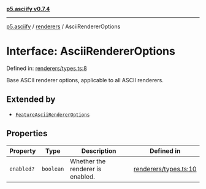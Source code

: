 [**p5.asciify v0.7.4**](../../../README.md)

***

[p5.asciify](../../../README.md) / [renderers](../README.md) / AsciiRendererOptions

# Interface: AsciiRendererOptions

Defined in: [renderers/types.ts:8](https://github.com/humanbydefinition/p5.asciify/blob/9bc9e13422f8092690e25d564658494cfe17130e/src/lib/renderers/types.ts#L8)

Base ASCII renderer options, applicable to all ASCII renderers.

## Extended by

- [`FeatureAsciiRendererOptions`](FeatureAsciiRendererOptions.md)

## Properties

| Property | Type | Description | Defined in |
| ------ | ------ | ------ | ------ |
| <a id="enabled"></a> `enabled?` | `boolean` | Whether the renderer is enabled. | [renderers/types.ts:10](https://github.com/humanbydefinition/p5.asciify/blob/9bc9e13422f8092690e25d564658494cfe17130e/src/lib/renderers/types.ts#L10) |
